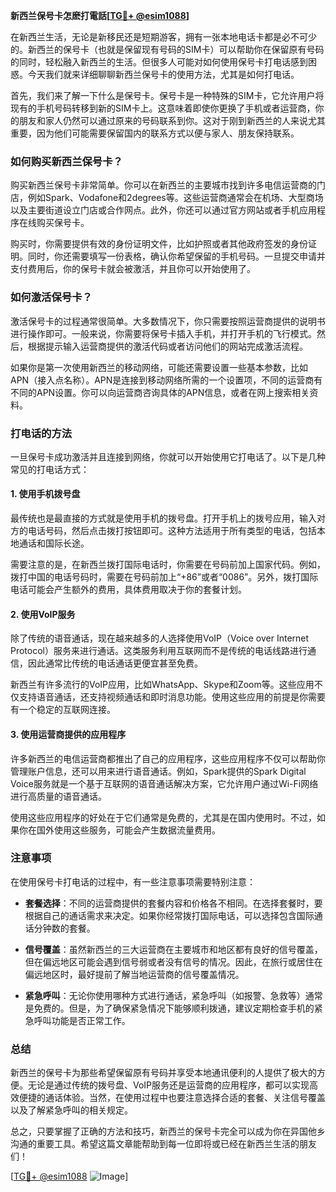 **新西兰保号卡怎麽打電話[[TG💪+ @esim1088](https://t.me/s/esim1088)]**

在新西兰生活，无论是新移民还是短期游客，拥有一张本地电话卡都是必不可少的。新西兰的保号卡（也就是保留现有号码的SIM卡）可以帮助你在保留原有号码的同时，轻松融入新西兰的生活。但很多人可能对如何使用保号卡打电话感到困惑。今天我们就来详细聊聊新西兰保号卡的使用方法，尤其是如何打电话。

首先，我们来了解一下什么是保号卡。保号卡是一种特殊的SIM卡，它允许用户将现有的手机号码转移到新的SIM卡上。这意味着即使你更换了手机或者运营商，你的朋友和家人仍然可以通过原来的号码联系到你。这对于刚到新西兰的人来说尤其重要，因为他们可能需要保留国内的联系方式以便与家人、朋友保持联系。

### 如何购买新西兰保号卡？

购买新西兰保号卡非常简单。你可以在新西兰的主要城市找到许多电信运营商的门店，例如Spark、Vodafone和2degrees等。这些运营商通常会在机场、大型商场以及主要街道设立门店或合作网点。此外，你还可以通过官方网站或者手机应用程序在线购买保号卡。

购买时，你需要提供有效的身份证明文件，比如护照或者其他政府签发的身份证明。同时，你还需要填写一份表格，确认你希望保留的手机号码。一旦提交申请并支付费用后，你的保号卡就会被激活，并且你可以开始使用了。

### 如何激活保号卡？

激活保号卡的过程通常很简单。大多数情况下，你只需要按照运营商提供的说明书进行操作即可。一般来说，你需要将保号卡插入手机，并打开手机的飞行模式。然后，根据提示输入运营商提供的激活代码或者访问他们的网站完成激活流程。

如果你是第一次使用新西兰的移动网络，可能还需要设置一些基本参数，比如APN（接入点名称）。APN是连接到移动网络所需的一个设置项，不同的运营商有不同的APN设置。你可以向运营商咨询具体的APN信息，或者在网上搜索相关资料。

### 打电话的方法

一旦保号卡成功激活并且连接到网络，你就可以开始使用它打电话了。以下是几种常见的打电话方式：

#### 1. 使用手机拨号盘

最传统也是最直接的方式就是使用手机的拨号盘。打开手机上的拨号应用，输入对方的电话号码，然后点击拨打按钮即可。这种方法适用于所有类型的电话，包括本地通话和国际长途。

需要注意的是，在新西兰拨打国际电话时，你需要在号码前加上国家代码。例如，拨打中国的电话号码时，需要在号码前加上“+86”或者“0086”。另外，拨打国际电话可能会产生额外的费用，具体费用取决于你的套餐计划。

#### 2. 使用VoIP服务

除了传统的语音通话，现在越来越多的人选择使用VoIP（Voice over Internet Protocol）服务来进行通话。这类服务利用互联网而不是传统的电话线路进行通信，因此通常比传统的电话通话更便宜甚至免费。

新西兰有许多流行的VoIP应用，比如WhatsApp、Skype和Zoom等。这些应用不仅支持语音通话，还支持视频通话和即时消息功能。使用这些应用的前提是你需要有一个稳定的互联网连接。

#### 3. 使用运营商提供的应用程序

许多新西兰的电信运营商都推出了自己的应用程序，这些应用程序不仅可以帮助你管理账户信息，还可以用来进行语音通话。例如，Spark提供的Spark Digital Voice服务就是一个基于互联网的语音通话解决方案，它允许用户通过Wi-Fi网络进行高质量的语音通话。

使用这些应用程序的好处在于它们通常是免费的，尤其是在国内使用时。不过，如果你在国外使用这些服务，可能会产生数据流量费用。

### 注意事项

在使用保号卡打电话的过程中，有一些注意事项需要特别注意：

- **套餐选择**：不同的运营商提供的套餐内容和价格各不相同。在选择套餐时，要根据自己的通话需求来决定。如果你经常拨打国际电话，可以选择包含国际通话分钟数的套餐。
  
- **信号覆盖**：虽然新西兰的三大运营商在主要城市和地区都有良好的信号覆盖，但在偏远地区可能会遇到信号弱或者没有信号的情况。因此，在旅行或居住在偏远地区时，最好提前了解当地运营商的信号覆盖情况。

- **紧急呼叫**：无论你使用哪种方式进行通话，紧急呼叫（如报警、急救等）通常是免费的。但是，为了确保紧急情况下能够顺利拨通，建议定期检查手机的紧急呼叫功能是否正常工作。

### 总结

新西兰的保号卡为那些希望保留原有号码并享受本地通讯便利的人提供了极大的方便。无论是通过传统的拨号盘、VoIP服务还是运营商的应用程序，都可以实现高效便捷的通话体验。当然，在使用过程中也要注意选择合适的套餐、关注信号覆盖以及了解紧急呼叫的相关规定。

总之，只要掌握了正确的方法和技巧，新西兰的保号卡完全可以成为你在异国他乡沟通的重要工具。希望这篇文章能帮助到每一位即将或已经在新西兰生活的朋友们！

[[TG💪+ @esim1088](https://t.me/s/esim1088) ![Image](https://i.postimg.cc/4NQfJmqS/Snipaste-2025-05-13-00-14-12.png)]